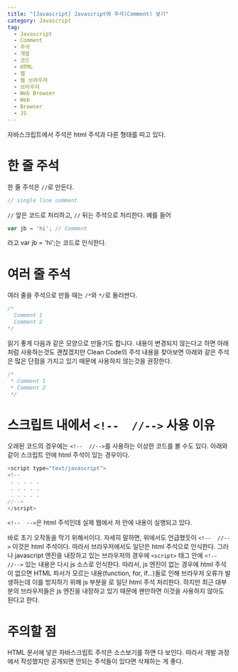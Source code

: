 ```yaml
---
title: "[Javascript] Javascript에 주석(Comment) 넣기"
category: Javascript
tag:
  - Javascript
  - Comment
  - 주석
  - 개발
  - 코드
  - HTML
  - 웹
  - 웹 브라우저
  - 브라우저
  - Web Browser
  - Web
  - Browser
  - JS
---
```


자바스크립트에서 주석은 html 주석과 다른 형태를 띠고 있다.

# 한 줄 주석

한 줄 주석은 ```//```로 만든다.

```js
// single line comment
```

```//``` 앞은 코드로 처리하고, ```//``` 뒤는 주석으로 처리한다. 예를 들어

```js
var jb = 'hi'; // Comment
```

라고 var jb = 'hi';는 코드로 인식한다.

# 여러 줄 주석

여러 줄을 주석으로 만들 때는 ```/*```와 ```*/```로 둘러싼다.

```js
/*
  Comment 1
  Comment 2
​*/
```

읽기 좋게 다음과 같은 모양으로 만들기도 합니다. 내용이 변경되지 않는다고 하면 아래처럼 사용하는것도 괜찮겠지만 Clean Code의 주석 내용을 찾아보면 아래와 같은 주석은 많은 단점을 가지고 있기 때문에 사용하지 않는것을 권장한다.

```js
/*
 * Comment 1
 * Comment 2
​ */
```

# 스크립트 내에서 ```<!--  //-->``` 사용 이유

오래된 코드의 경우에는 ```<!--  //-->```를 사용하는 이상한 코드를 볼 수도 있다. 아래와 같이 스크립트 안에 html 주석이 있는 경우이다.

```js
<script type="text/javascript">
<!--
 . . . . .
 . . . . .
 . . . . .
//-->
</script>
```

```<!--  -->```은 html 주석인데 실제 웹에서 저 안에 내용이 실행되고 있다.

바로 초기 오작동을 막기 위해서이다. 자세히 말하면, 위에서도 언급했듯이 ```<!--  //-->``` 이것은 html 주석이다. 따라서 브라우저에서도 일단은 html 주석으로 인식한다. 그러나 javascript 엔진을 내장하고 있는 브라우저의 경우에 ```<script>``` 태그 안에 ```<!--  //-->``` 있는 내용은 다시 js 소스로 인식한다. 따라서, js 엔진이 없는 경우에 html 주석이 없으면 HTML 파서가 모르는 내용(function, for, if...)들로 인해 브라우저 오류가 발생하는데 이를 방지하기 위해 js 부분을 <!-- //--> 로 일단 html 주석 처리한다. 하지만 최근 대부분의 브라우저들은 js 엔진을 내장하고 있기 때문에 왠만하면 <!--  //--> 이것을 사용하지 않아도 된다고 한다.

# 주의할 점

HTML 문서에 넣은 자바스크립트 주석은 소스보기를 하면 다 보인다. 따라서 개발 과정에서 작성했지만 공개되면 안되는 주석들이 있다면 삭제하는 게 좋다.
